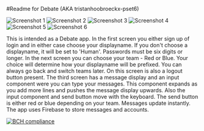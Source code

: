 #Readme for Debate (AKA tristanhoobroeckx-pset6)

![Screenshot 1](https://github.com/Tristanhx/tristanhoobroeckx-pset6/blob/master/doc/DebateScreenshot1.jpg?raw=true)
![Screenshot 2](https://github.com/Tristanhx/tristanhoobroeckx-pset6/blob/master/doc/DebateScreenshot2.jpg?raw=true)
![Screenshot 3](https://github.com/Tristanhx/tristanhoobroeckx-pset6/blob/master/doc/DebateScreenshot3.jpg?raw=true)
![Screenshot 4](https://github.com/Tristanhx/tristanhoobroeckx-pset6/blob/master/doc/DebateScreenshot4.jpg?raw=true)
![Screenshot 5](https://github.com/Tristanhx/tristanhoobroeckx-pset6/blob/master/doc/DebateScreenshot5.jpg?raw=true)
![Screenshot 6](https://github.com/Tristanhx/tristanhoobroeckx-pset6/blob/master/doc/DebateScreenshot6.jpg?raw=true)

This is intended as a Debate app. In the first screen you either sign up of login and in either case choose your displayname. If you don't choose a displayname, it will be set to 'Human'. Passwords must be six digits or longer. In the next screen you can choose your team - Red or Blue. Your choice will determine how your displayname will be prefixed. You can always go back and switch teams later. On this screen is also a logout button present. The third screen has a message display and an input component were you can type your messages. This component expands as you add more lines and pushes the message display upwards. Also the input component and send button move with the keyboard. The send button is either red or blue depending on your team. Messages update instantly. The app uses Firebase to store messages and accounts.

[![BCH compliance](https://bettercodehub.com/edge/badge/Tristanhx/tristanhoobroeckx-pset6?branch=master)](https://bettercodehub.com/)

